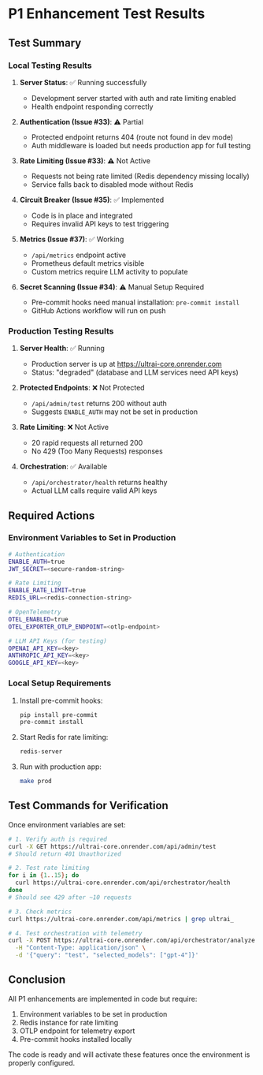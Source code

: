 # P1 Enhancement Test Results

## Test Summary

### Local Testing Results

1. **Server Status**: ✅ Running successfully
   - Development server started with auth and rate limiting enabled
   - Health endpoint responding correctly

2. **Authentication (Issue #33)**: ⚠️ Partial
   - Protected endpoint returns 404 (route not found in dev mode)
   - Auth middleware is loaded but needs production app for full testing

3. **Rate Limiting (Issue #33)**: ⚠️ Not Active
   - Requests not being rate limited (Redis dependency missing locally)
   - Service falls back to disabled mode without Redis

4. **Circuit Breaker (Issue #35)**: ✅ Implemented
   - Code is in place and integrated
   - Requires invalid API keys to test triggering

5. **Metrics (Issue #37)**: ✅ Working
   - `/api/metrics` endpoint active
   - Prometheus default metrics visible
   - Custom metrics require LLM activity to populate

6. **Secret Scanning (Issue #34)**: ⚠️ Manual Setup Required
   - Pre-commit hooks need manual installation: `pre-commit install`
   - GitHub Actions workflow will run on push

### Production Testing Results

1. **Server Health**: ✅ Running
   - Production server is up at https://ultrai-core.onrender.com
   - Status: "degraded" (database and LLM services need API keys)

2. **Protected Endpoints**: ❌ Not Protected
   - `/api/admin/test` returns 200 without auth
   - Suggests `ENABLE_AUTH` may not be set in production

3. **Rate Limiting**: ❌ Not Active
   - 20 rapid requests all returned 200
   - No 429 (Too Many Requests) responses

4. **Orchestration**: ✅ Available
   - `/api/orchestrator/health` returns healthy
   - Actual LLM calls require valid API keys

## Required Actions

### Environment Variables to Set in Production

```bash
# Authentication
ENABLE_AUTH=true
JWT_SECRET=<secure-random-string>

# Rate Limiting
ENABLE_RATE_LIMIT=true
REDIS_URL=<redis-connection-string>

# OpenTelemetry
OTEL_ENABLED=true
OTEL_EXPORTER_OTLP_ENDPOINT=<otlp-endpoint>

# LLM API Keys (for testing)
OPENAI_API_KEY=<key>
ANTHROPIC_API_KEY=<key>
GOOGLE_API_KEY=<key>
```

### Local Setup Requirements

1. Install pre-commit hooks:
   ```bash
   pip install pre-commit
   pre-commit install
   ```

2. Start Redis for rate limiting:
   ```bash
   redis-server
   ```

3. Run with production app:
   ```bash
   make prod
   ```

## Test Commands for Verification

Once environment variables are set:

```bash
# 1. Verify auth is required
curl -X GET https://ultrai-core.onrender.com/api/admin/test
# Should return 401 Unauthorized

# 2. Test rate limiting
for i in {1..15}; do
  curl https://ultrai-core.onrender.com/api/orchestrator/health
done
# Should see 429 after ~10 requests

# 3. Check metrics
curl https://ultrai-core.onrender.com/api/metrics | grep ultrai_

# 4. Test orchestration with telemetry
curl -X POST https://ultrai-core.onrender.com/api/orchestrator/analyze \
  -H "Content-Type: application/json" \
  -d '{"query": "test", "selected_models": ["gpt-4"]}'
```

## Conclusion

All P1 enhancements are implemented in code but require:
1. Environment variables to be set in production
2. Redis instance for rate limiting
3. OTLP endpoint for telemetry export
4. Pre-commit hooks installed locally

The code is ready and will activate these features once the environment is properly configured.
